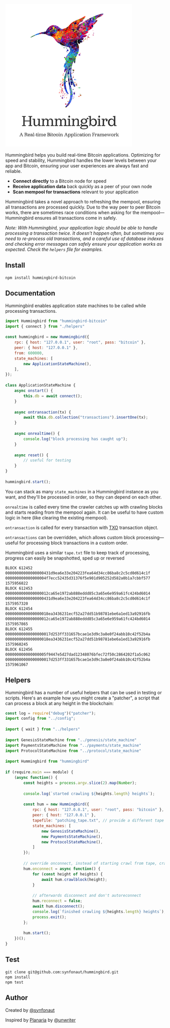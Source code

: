 ![hummingbird](./hummingbird.png)

Hummingbird helps you build real-time Bitcoin applications. Optimizing for speed and stability, Hummingbird handles the lower levels between your app and Bitcoin, ensuring your user experiences are always fast and reliable.


* **Connect directly** to a Bitcoin node for speed
* **Receive application data** back quickly as a peer of your own node
* **Scan mempool for transactions** relevant to your application

Hummingbird takes a novel approach to refreshing the mempool, ensuring all transactions are processed quickly. Due to the way peer to peer Bitcoin works, there are sometimes race conditions when asking for the mempool—Hummingbird ensures all transactions come in safely.

*Note: With Hummingbird, your application logic should be able to handle processing a transaction twice. It doesn't happen often, but sometimes you need to re-process old transactions, and a careful use of database indexes and checking error messages can safely ensure your application works as expected. Check the `helpers` file for examples.*


## Install

    npm install hummingbird-bitcoin

## Documentation

Hummingbird enables application state machines to be called while processing transactions.

```javascript
import Hummingbird from "hummingbird-bitcoin"
import { connect } from "./helpers"

const hummingbird = new Hummingbird({
    rpc: { host: "127.0.0.1", user: "root", pass: "bitcoin" },
    peer: { host: "127.0.0.1" },
    from: 600000,
    state_machines: [
        new ApplicationStateMachine(),
    ],
});

class ApplicationStateMachine {
    async onstart() {
        this.db = await connect();
    }

    async ontransaction(tx) {
        await this.db.collection("transactions").insertOne(tx);
    }

    async onrealtime() {
        console.log("block processing has caught up");
    }

    async reset() {
        // useful for testing
    }
}

hummingbird.start();
```



You can stack as many `state_machines` in a Hummingbird instance as you want, and they'll be processed in order, so they can depend on each other.

`onrealtime` is called every time the crawler catches up with crawling blocks and starts reading from the mempool again. It can be useful to have custom logic in here (like clearing the existing mempool).

`ontransaction` is called for every transaction with [TXO](https://github.com/interplanaria/txo) transaction object.

`ontransactions` can be overridden, which allows custom block processing—useful for processing block transactions in a custom order.

Hummingbird uses a similar `tape.txt` file to keep track of processing, progress can easily be snapshotted, sped up or reversed

```
BLOCK 612452 00000000000000000431d9ea6e33e204223fea64d34cc86ba8c2c5cd0d614c1f 000000000000000004f7ecc52435d31376f5e901d905252d582a0b1a7cbbf577 1575956822
BLOCK 612453 0000000000000000012ca65e1972ab888eddd85c3a65e6e959a61fc424bd6014 00000000000000000431d9ea6e33e204223fea64d34cc86ba8c2c5cd0d614c1f 1575957320
BLOCK 612454 0000000000000000018ea3436231ecf52a27dd51b98781ebe6a1ed13a92916fb 0000000000000000012ca65e1972ab888eddd85c3a65e6e959a61fc424bd6014 1575957865
BLOCK 612455 00000000000000000017d253ff331657bcae1e3d9c3a8e0f24abb10c42f52b4a 0000000000000000018ea3436231ecf52a27dd51b98781ebe6a1ed13a92916fb 1575960245
BLOCK 612456 000000000000000005f9447e5d27dad12348076bfec72f50c2864202f1a5c062 00000000000000000017d253ff331657bcae1e3d9c3a8e0f24abb10c42f52b4a 1575961067
```



## Helpers

Hummingbird has a number of useful helpers that can be used in testing or scripts. Here's an example how you might create a "patcher", a script that can process a block at any height in the blockchain:

```javascript
const log = require("debug")("patcher");
import config from "../config";

import { wait } from "../helpers"

import GenesisStateMachine from "../genesis/state_machine"
import PaymentsStateMachine from "../payments/state_machine"
import ProtocolStateMachine from "../protocol/state_machine"

import Hummingbird from "hummingbird"

if (require.main === module) {
    (async function() {
        const heights = process.argv.slice(2).map(Number);
      
        console.log(`started crawling ${heights.length} heights`);

        const hum = new Hummingbird({
            rpc: { host: "127.0.0.1", user: "root", pass: "bitcoin" },
            peer: { host: "127.0.0.1" },
            tapefile: "patching_tape.txt", // provide a different tape
            state_machines: [
                new GenesisStateMachine(),
                new PaymentsStateMachine(),
                new ProtocolStateMachine(),
            ]
        });

      	// override onconnect, instead of starting crawl from tape, crawl using our heights
        hum.onconnect = async function() {
            for (const height of heights) {
                await hum.crawlblock(height);
            }

          	// afterwards disconnect and don't autoreconnect
            hum.reconnect = false;
            await hum.disconnect();
            console.log(`finished crawling ${heights.length} heights`);
            process.exit();
        };

        hum.start();
    })();
}
```

## Test

    git clone git@github.com:synfonaut/hummingbird.git
    npm install
    npm test

## Author

Created by [@synfonaut](https://twitter.com/synfonaut)

Inspired by [Planaria](https://planaria.network) by [@unwriter](https://twitter.com/_unwriter)

